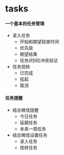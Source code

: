 # tasks

#### 一个基本的任务管理
- 录入任务
    - 开始和期望结束时间
    - 优先级
    - 期望结果
    - 任务(时间)冲突验证
- 任务扭转
    - 已完成
    - 挂起
    - 取消

#### 任务提醒
- 结合微信提醒
    - 今日任务
    - 延期任务
    - 未来一周任务
- 结合微信设置任务
    - 录入任务
    - 扭转任务